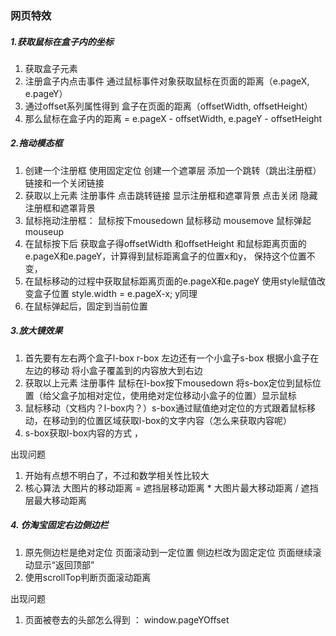 ### 网页特效
##### 1.获取鼠标在盒子内的坐标 
1. 获取盒子元素
2. 注册盒子内点击事件 通过鼠标事件对象获取鼠标在页面的距离（e.pageX, e.pageY）
3. 通过offset系列属性得到 盒子在页面的距离（offsetWidth, offsetHeight）
4. 那么鼠标在盒子内的距离 = e.pageX - offsetWidth, e.pageY - offsetHeight

##### 2.拖动模态框
1. 创建一个注册框 使用固定定位 创建一个遮罩层 添加一个跳转（跳出注册框）链接和一个关闭链接
2. 获取以上元素 注册事件 点击跳转链接 显示注册框和遮罩背景 点击关闭 隐藏注册框和遮罩背景
3. 鼠标拖动注册框： 鼠标按下mousedown 鼠标移动 mousemove 鼠标弹起 mouseup
4. 在鼠标按下后 获取盒子得offsetWidth 和offsetHeight 和鼠标距离页面的e.pageX和e.pageY，计算得到鼠标距离盒子的位置x和y， 保持这个位置不变，
5. 在鼠标移动的过程中获取鼠标距离页面的e.pageX和e.pageY 使用style赋值改变盒子位置 style.width = e.pageX-x; y同理
6. 在鼠标弹起后，固定到当前位置


##### 3.放大镜效果
1. 首先要有左右两个盒子l-box r-box 左边还有一个小盒子s-box 根据小盒子在左边的移动 将小盒子覆盖到的内容放大到右边
2. 获取以上元素 注册事件 鼠标在l-box按下mousedown 将s-box定位到鼠标位置（给父盒子加相对定位，使用绝对定位移动小盒子的位置）显示鼠标
3. 鼠标移动（文档内？l-box内？）s-box通过赋值绝对定位的方式跟着鼠标移动，在移动到的位置区域获取l-box的文字内容（怎么来获取内容呢）
4. s-box获取l-box内容的方式 ，

出现问题
1. 开始有点想不明白了，不过和数学相关性比较大
2. 核心算法 大图片的移动距离 = 遮挡层移动距离 * 大图片最大移动距离 / 遮挡层最大移动距离

##### 4. 仿淘宝固定右边侧边栏
1. 原先侧边栏是绝对定位 页面滚动到一定位置 侧边栏改为固定定位 页面继续滚动显示“返回顶部”
2. 使用scrollTop判断页面滚动距离

出现问题
1. 页面被卷去的头部怎么得到  ： window.pageYOffset